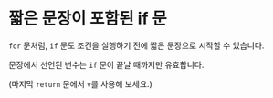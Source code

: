 # 짧은 문장이 포함된 if 문

`for` 문처럼, `if` 문도 조건을 실행하기 전에 짧은 문장으로 시작할 수 있습니다.

문장에서 선언된 변수는 `if` 문이 끝날 때까지만 유효합니다.

(마지막 `return` 문에서 `v`를 사용해 보세요.)